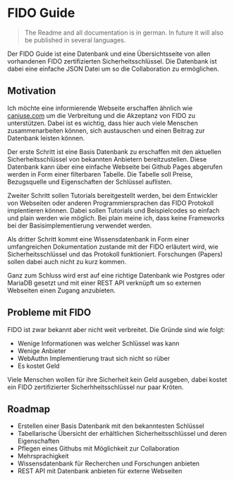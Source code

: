 # FIDO Guide

> The Readme and all documentation is in german. In future it will also be published in several languages.

Der FIDO Guide ist eine Datenbank und eine Übersichtsseite von allen vorhandenen FIDO zertifizierten Sicherheitsschlüssel.
Die Datenbank ist dabei eine einfache JSON Datei um so die Collaboration zu ermöglichen.

## Motivation

Ich möchte eine informierende Webseite erschaffen ähnlich wie [caniuse.com](http://caniuse.com) um die Verbreitung und die 
Akzeptanz von FIDO zu unterstützen. Dabei ist es wichtig, dass hier auch viele Menschen zusammenarbeiten können, sich
austauschen und einen Beitrag zur Datenbank leisten können.

Der erste Schritt ist eine Basis Datenbank zu erschaffen mit den aktuellen Sicherheitsschlüssel von bekannten
Anbietern bereitzustellen. Diese Datenbank kann über eine einfache Webseite bei Github Pages abgerufen werden in
Form einer filterbaren Tabelle. Die Tabelle soll Preise, Bezugsquelle und Eigenschaften der Schlüssel auflisten.

Zweiter Schritt sollen Tutorials bereitgestellt werden, bei dem Entwickler von Webseiten oder anderen
Programmiersprachen das FIDO Protokoll implentieren können. Dabei sollen Tutorials und Beispielcodes so einfach und
plain werden wie möglich. Bei plain meine ich, dass keine Frameworks bei der Basisimplementierung verwendet werden.

Als dritter Schritt kommt eine Wissensdatenbank in Form einer umfangreichen Dokumentation zustande mit der
FIDO erläutert wird, wie Sicherheitsschlüssel und das Protokoll funktioniert. Forschungen (Papers) sollen dabei auch
nicht zu kurz kommen.

Ganz zum Schluss wird erst auf eine richtige Datenbank wie Postgres oder MariaDB gesetzt und mit einer
REST API verknüpft um so externen Webseiten einen Zugang anzubieten.

## Probleme mit FIDO

FIDO ist zwar bekannt aber nicht weit verbreitet. Die Gründe sind wie folgt:
- Wenige Informationen was welcher Schlüssel was kann
- Wenige Anbieter
- WebAuthn Implementierung traut sich nicht so rüber
- Es kostet Geld

Viele Menschen wollen für ihre Sicherheit kein Geld ausgeben, dabei kostet ein FIDO zertifizierter Sicherhheitsschlüssel
nur paar Kröten.

## Roadmap

- Erstellen einer Basis Datenbank mit den bekanntesten Schlüssel
- Tabellarische Übersicht der erhältlichen Sicherheitsschlüssel und deren Eigenschaften
- Pflegen eines Githubs mit Möglichkeit zur Collaboration
- Mehrsprachigkeit
- Wissensdatenbank für Recherchen und Forschungen anbieten
- REST API mit Datenbank anbieten für externe Webseiten
